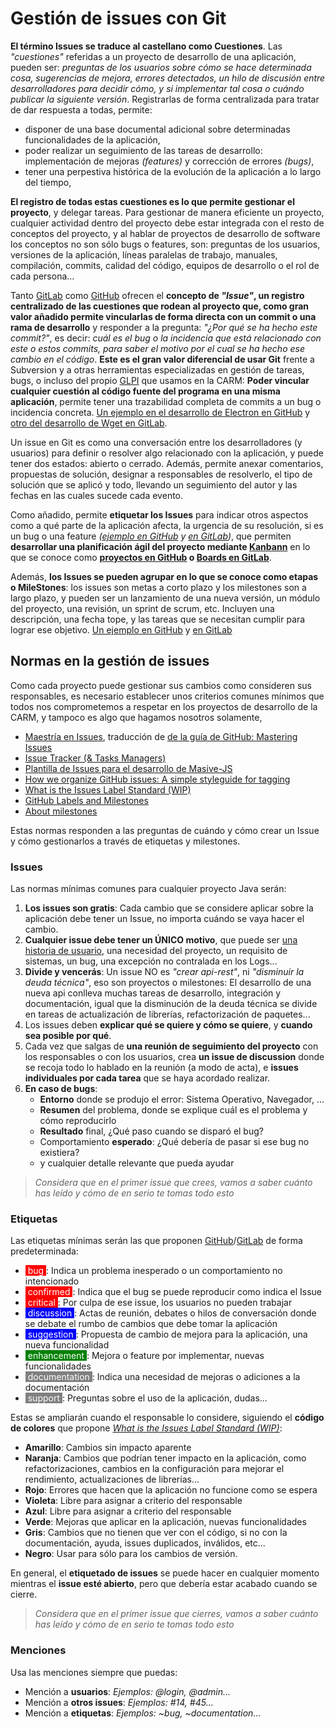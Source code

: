 # Gestión de issues con Git

**El término Issues se traduce al castellano como Cuestiones**. Las *"cuestiones"* referidas a un proyecto de desarrollo de una aplicación, pueden ser: *preguntas de los usuarios sobre cómo se hace determinada cosa, sugerencias de mejora, errores detectados, un hilo de discusión entre desarrolladores para decidir cómo, y si  implementar tal cosa o cuándo publicar la siguiente versión*. 
Registrarlas de forma centralizada para tratar de dar respuesta a todas, permite:

* disponer de una base documental adicional sobre determinadas funcionalidades de la aplicación,
* poder realizar un seguimiento de las tareas de desarrollo: implementación de mejoras *(features)* y corrección de errores *(bugs)*,
* tener una perpestiva histórica de la evolución de la aplicación a lo largo del tiempo, 

**El registro de todas estas cuestiones es lo que permite gestionar el proyecto**, y delegar tareas. Para gestionar de manera eficiente un proyecto, cualquier actividad dentro del proyecto debe estar integrada con el resto de conceptos del proyecto, y  al hablar de proyectos de desarrollo de software los conceptos no son sólo bugs o features, son: preguntas de los usuarios, versiones de la aplicación, líneas paralelas de trabajo, manuales, compilación, commits, calidad del código, equipos de desarrollo o el rol de cada persona... 

Tanto [GitLab](https://gitlab.carm.es) como [GitHub](https://github.com/carm-es) ofrecen el **concepto de *"Issue"*, un registro centralizado de las cuestiones que rodean al proyecto que, como gran valor añadido permite vincularlas de forma directa con un commit o una rama de desarrollo** y responder a la pregunta: *"¿Por qué se ha hecho este commit?"*, es decir: *cuál es el bug o la incidencia que está relacionado con este o estos commits,  para saber el motivo por el cual se ha hecho ese cambio en el código*. **Este es el gran valor diferencial de usar Git** frente a Subversion y a otras herramientas especializadas en gestión de tareas, bugs, o incluso del propio [GLPI](https://glpi.carm.es)  que usamos en la CARM: **Poder vincular cualquier cuestión al código fuente del programa en una misma aplicación**,  permite tener una trazabilidad completa de commits a un bug o incidencia concreta. [Un ejemplo en el desarrollo de Electron en GitHub](https://github.com/electron/electron/issues/19911) y [otro del desarrollo de Wget en GitLab](https://gitlab.com/gnuwget/wget2/issues).

Un issue en Git es como una conversación entre los desarrolladores (y usuarios) para definir o resolver algo relacionado con la aplicación, y puede tener dos estados: abierto o cerrado.  Además, permite anexar comentarios, propuestas de solución, designar a responsables de resolverlo, el tipo de solución que se aplicó y todo, llevando un seguimiento del autor y las fechas en las cuales sucede cada evento. 

Como añadido, permite **etiquetar los Issues** para indicar otros aspectos como a qué parte de la aplicación afecta, la urgencia de su resolución, si es un bug o una feature  *([ejemplo en GitHub](https://github.com/electron/electron/labels) y [en GitLab](https://gitlab.com/gnuwget/wget2/-/labels))*,  que permiten **desarrollar una planificación ágil del proyecto mediante [Kanbann](https://es.wikipedia.org/wiki/Kanban_(desarrollo))** en lo que se conoce como **[proyectos en GitHub](https://github.com/electron/electron/projects/21) o [Boards en GitLab](https://gitlab.com/gitlab-org/gitlab-ce/-/boards/280883)**.

Además, **los Issues se pueden agrupar en lo que se conoce como etapas o MileStones**: los issues son metas a corto plazo y los milestones son a largo plazo, y pueden ser un lanzamiento de una nueva versión, un módulo del proyecto, una revisión, un sprint de scrum, etc. Incluyen una descripción, una fecha tope, y las tareas que se necesitan cumplir para lograr ese objetivo. [Un ejemplo en GitHub](https://github.com/codenautas/backend-plus/milestones) y [en GitLab](https://gitlab.com/gitlab-org/gitlab-ce/-/milestones?sort=due_date_desc&state=closed)


## Normas en la gestión de issues
Como cada proyecto puede gestionar sus cambios como consideren sus responsables, es necesario establecer unos criterios comunes mínimos que todos nos comprometemos a respetar en los proyectos de desarrollo de la CARM, y tampoco es algo que hagamos nosotros solamente,

* [Maestría en Issues](https://github.com/ricval/Documentacion/blob/master/Guias/GitHub/issues.md),  traducción de [de la guía de GitHub: Mastering Issues](https://guides.github.com/features/issues/)
* [Issue Tracker (& Tasks Managers)](https://sites.google.com/site/practicadesarrollosoft/temario/issue-tracker)
* [Plantilla de Issues para el desarrollo de Masive-JS](https://gitlab.com/dmfay/massive-js/blob/master/.gitlab/issue_templates/Problem.md)
* [How we organize GitHub issues: A simple styleguide for tagging](https://robinpowered.com/blog/best-practice-system-for-organizing-and-tagging-github-issues)
* [What is the Issues Label Standard (WIP)](https://github.com/moimikey/issues-label-standard/)
* [GitHub Labels and Milestones](https://docs.saltstack.com/en/latest/topics/development/labels.html)
* [About milestones](https://help.github.com/en/articles/about-milestones)

Estas normas responden a las preguntas de cuándo y cómo crear un Issue y cómo gestionarlos a través de etiquetas y milestones.

### Issues
Las normas mínimas comunes para cualquier proyecto Java serán:

1. **Los issues son gratis**: Cada cambio que se considere aplicar sobre la aplicación  debe tener un Issue, no importa cuándo se vaya hacer el cambio.
2. **Cualquier issue debe tener un ÚNICO motivo**, que puede ser [una historia de usuario](https://es.wikipedia.org/wiki/Historias_de_usuario), una necesidad del proyecto, un requisito de sistemas, un bug, una excepción no contralada en los Logs... 
3. **Divide y vencerás**: Un issue NO es *"crear api-rest"*, ni *"disminuir la deuda técnica"*, eso son proyectos o milestones: El desarrollo de una nueva api conlleva muchas tareas de desarrollo, integración y documentación, igual que la disminución de la deuda técnica se divide en tareas de actualización de librerías, refactorización de paquetes...
4. Los issues deben **explicar qué se quiere y cómo se quiere**, y **cuando sea posible por qué**.
5. Cada vez que salgas de **una reunión de seguimiento del proyecto** con los responsables o con los usuarios, crea **un issue de discussion** donde se recoja todo lo hablado en la reunión (a modo de acta), e **issues individuales por cada tarea** que se haya acordado realizar.
6. **En caso de bugs**:
    * **Entorno** donde se produjo el error: Sistema Operativo, Navegador, ...
    * **Resumen** del problema, donde se explique cuál es el problema y cómo reproducirlo 
    * **Resultado** final,  ¿Qué paso cuando se disparó el bug?
    * Comportamiento **esperado**: ¿Qué debería de pasar si ese bug no existiera?
    * y cualquier detalle relevante que pueda ayudar 

> *Considera que en el primer issue que crees, vamos a saber cuánto has leído y cómo de en serio te tomas todo esto*

### Etiquetas
Las etiquetas mínimas serán las que proponen [GitHub](https://help.github.com/es/articles/about-labels)/[GitLab](https://docs.gitlab.com/ee/user/project/labels.html) de forma predeterminada:

* <span style="background-color:red; color: white;">&nbsp;bug </span>: Indica un problema inesperado o un comportamiento no intencionado
* <span style="background-color:red; color: white;">&nbsp;confirmed </span>: Indica que el bug se puede reproducir como indica el Issue
* <span style="background-color:red; color: white;">&nbsp;critical </span>: Por culpa de ese issue, los usuarios no pueden trabajar
* <span style="background-color:blue; color: white;">&nbsp;discussion </span>: Actas de reunión, debates o hilos de conversación donde se debate el rumbo de cambios que debe tomar la aplicación
* <span style="background-color:blue; color: white;">&nbsp;suggestion </span>: Propuesta de cambio de mejora para la aplicación, una nueva funcionalidad
* <span style="background-color:green; color: white;">&nbsp;enhancement </span>: Mejora o feature por implementar, nuevas funcionalidades 
* <span style="background-color:gray; color: white;">&nbsp;documentation </span>: Indica una necesidad de mejoras o adiciones a la documentación
* <span style="background-color:gray; color: white;">&nbsp;support </span>: Preguntas sobre el uso de la aplicación, dudas... 

Estas se ampliarán cuando el responsable lo considere, siguiendo el **código de colores** que propone  *[What is the Issues Label Standard (WIP)](https://github.com/moimikey/issues-label-standard/)*:

* **Amarillo**: Cambios sin impacto aparente
* **Naranja**: Cambios que podrían tener impacto en la aplicación, como refactorizaciones, cambios en la configuración para mejorar el rendimiento, actualizaciones de librerías... 
* **Rojo**: Errores que hacen que la aplicación no funcione como se espera
* **Violeta**: Libre para asignar a criterio del responsable
* **Azul**: Libre para asignar a criterio del responsable
* **Verde**: Mejoras que aplicar en la aplicación, nuevas funcionalidades
* **Gris**: Cambios que no tienen que ver con el código, si no con la documentación, ayuda, issues duplicados, inválidos, etc...
* **Negro**: Usar para sólo para los cambios de versión.

En general, el **etiquetado de issues** se puede hacer en cualquier momento mientras el **issue esté abierto**, pero que debería estar acabado cuando se cierre.

 > *Considera que en el primer issue que cierres, vamos a saber cuánto has leído y cómo de en serio te tomas todo esto*

### Menciones
Usa las menciones siempre que puedas:

* Mención a **usuarios**: *Ejemplos: @login, @admin...*
* Mención a **otros issues**: *Ejemplos: #14, #45...*
* Mención a **etiquetas**: *Ejemplos: ~bug, ~documentation...*

